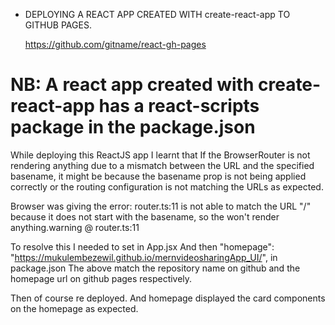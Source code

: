 - DEPLOYING A REACT APP CREATED WITH create-react-app TO GITHUB PAGES.

    https://github.com/gitname/react-gh-pages

# NB: A react app created with create-react-app has a react-scripts package in the package.json

While deploying this ReactJS app I learnt that If the BrowserRouter is not rendering anything due to a mismatch between the URL and the specified basename, it might be because the basename prop is not being applied correctly or the routing configuration is not matching the URLs as expected.

  Browser was giving the error: 
    router.ts:11 <Router basename="/mernvideosharingApp_UI"> is not able to match the URL "/" because it does not start with the basename, so the <Router> won't render anything.warning @ router.ts:11

To resolve this I needed to set <BrowserRouter basename="/mernvideosharingApp_UI"> in App.jsx
And then "homepage": "https://mukulembezewil.github.io/mernvideosharingApp_UI/", in package.json
The above match the repository name on github and the homepage url on github pages respectively.
     
Then of course re deployed. And homepage displayed the card components on the homepage as expected.
